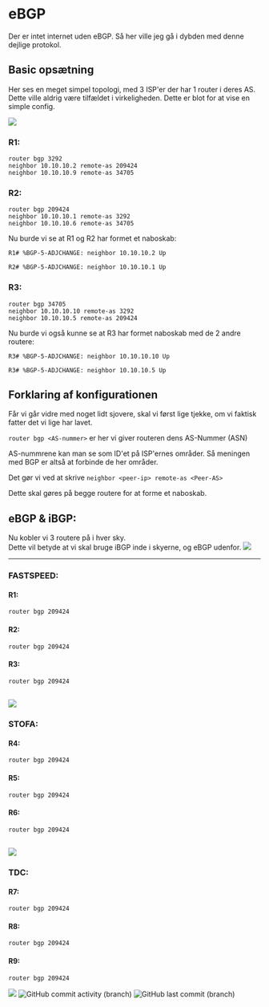 # eBGP
Der er intet internet uden eBGP.
Så her ville jeg gå i dybden med denne dejlige protokol.

## 

## Basic opsætning 
Her ses en meget simpel topologi, med 3 ISP'er der har 1 router i deres AS.<br>
Dette ville aldrig være tilfældet i virkeligheden. Dette er blot for at vise en simple config.

![](../../../Vedhæftet/BGP%20-%20Mini%20(1).png)

### R1:
```
router bgp 3292
neighbor 10.10.10.2 remote-as 209424
neighbor 10.10.10.9 remote-as 34705
```
### R2:
```
router bgp 209424
neighbor 10.10.10.1 remote-as 3292
neighbor 10.10.10.6 remote-as 34705
```
Nu burde vi se at R1 og R2 har formet et naboskab:

```
R1# %BGP-5-ADJCHANGE: neighbor 10.10.10.2 Up
```
```
R2# %BGP-5-ADJCHANGE: neighbor 10.10.10.1 Up
```
### R3:
```
router bgp 34705
neighbor 10.10.10.10 remote-as 3292
neighbor 10.10.10.5 remote-as 209424
```

Nu burde vi også kunne se at R3 har formet naboskab med de 2 andre routere:

```
R3# %BGP-5-ADJCHANGE: neighbor 10.10.10.10 Up
```
```
R3# %BGP-5-ADJCHANGE: neighbor 10.10.10.5 Up
```

## Forklaring af konfigurationen
Får vi går vidre med noget lidt sjovere, skal vi først lige tjekke, om vi faktisk fatter det vi lige har lavet.

`router bgp <AS-nummer>` er her vi giver routeren dens AS-Nummer (ASN)<br>

AS-nummrene kan man se som ID'et på ISP'ernes områder. Så meningen med BGP er altså at forbinde de her områder.

Det gør vi ved at skrive `neighbor <peer-ip> remote-as <Peer-AS>` 

Dette skal gøres på begge routere for at forme et naboskab.


## eBGP & iBGP:
Nu kobler vi 3 routere på i hver sky.<br>
Dette vil betyde at vi skal bruge iBGP inde i skyerne, og eBGP udenfor.
![](/Vedhæftet/BGP%20-%20Ibgp&ebgp.png)

---

### FASTSPEED:

#### R1:
```
router bgp 209424
```
#### R2:
```
router bgp 209424
```
#### R3:
```
router bgp 209424
```
![](/Vedhæftet/BGP%20-%20Ibgp&ebgp%20(1).png)
---
### STOFA:

#### R4:
```
router bgp 209424
```
#### R5:
```
router bgp 209424
```
#### R6:
```
router bgp 209424
```
![](/Vedhæftet/BGP%20-%20Ibgp&ebgp%20(2).png)
---
### TDC:

#### R7:
```
router bgp 209424
```
#### R8:
```
router bgp 209424
```
#### R9:
```
router bgp 209424
```
![](/Vedhæftet/BGP%20-%20Ibgp&ebgp%20(3).png)
  ![GitHub commit activity (branch)](https://img.shields.io/github/commit-activity/t/dendanskemine/dokumentation?logo=github&color=susscess) ![GitHub last commit (branch)](https://img.shields.io/github/last-commit/dendanskemine/dokumentation/main)

